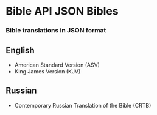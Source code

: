 Bible API JSON Bibles
==========

### Bible translations in JSON format

## English

- American Standard Version (ASV)
- King James Version (KJV)

## Russian

- Contemporary Russian Translation of the Bible (CRTB)
